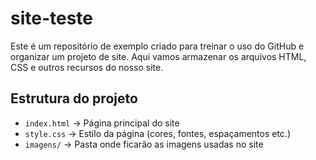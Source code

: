 # site-teste
Este é um repositório de exemplo criado para treinar o uso do GitHub e organizar um projeto de site. Aqui vamos armazenar os arquivos HTML, CSS e outros recursos do nosso site.

## Estrutura do projeto

- `index.html` → Página principal do site  
- `style.css` → Estilo da página (cores, fontes, espaçamentos etc.)  
- `imagens/` → Pasta onde ficarão as imagens usadas no site  
